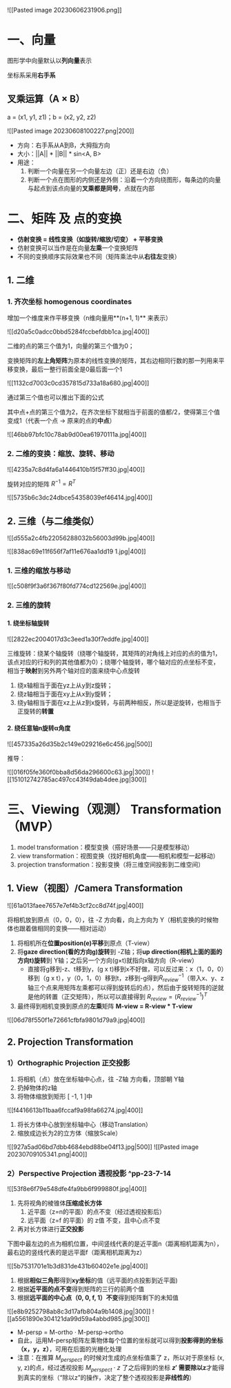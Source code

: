 ![[Pasted image 20230606231906.png]]

# 一、向量

图形学中向量默认以**列向量**表示

坐标系采用**右手系**

## 叉乘运算（A × B）

a = (x1, y1, z1)；b = (x2, y2, z2)

![[Pasted image 20230608100227.png|200]]

* 方向：右手系从A到B，大拇指方向
* 大小：||A|| * ||B|| * sin<A, B>
* 用途：
	1. 判断一个向量在另一个向量左边（正）还是右边（负）
	2. 判断一个点在图形的内侧还是外侧：沿着一个方向绕图形，每条边的向量与起点到该点向量的**叉乘都是同号**，点就在内部

# 二、矩阵 及 点的变换

* **仿射变换 = 线性变换（如旋转/缩放/切变） + 平移变换**
* 仿射变换可以当作是在向量**左乘**一个变换矩阵
* 不同的变换顺序实际效果也不同（矩阵乘法中从**右往左**变换）

## 1. 二维

### 1. 齐次坐标 homogenous coordinates

增加一个维度来作平移变换（n维向量用**(n+1, 1)** 来表示）

![[d20a5c0adcc0bbd5284fccbefdbb1ca.jpg|400]]

二维的点的第三个值为1，向量的第三个值为0；

变换矩阵的**左上角矩阵**为原本的线性变换的矩阵，其右边相同行数的那一列用来平移变换，最后一整行前面全是0最后面一个1

![[1132cd7003c0cd357815d733a18a680.jpg|400]]

通过第三个值也可以推出下面的公式

其中点+点的第三个值为2，在齐次坐标下就相当于前面的值都/2，使得第三个值变成1（代表一个点 -> 原来的点的**中点**）

![[46bb97bfc10c78ab9d00ea61970111a.jpg|400]]

### 2. 二维的变换：缩放、旋转、移动

![[4235a7c8d4fa6a1446410b15f57ff30.jpg|400]]

旋转对应的矩阵 $R^{-1} = R^T$

![[5735b6c3dc24dbce54358039ef46414.jpg|400]]

## 2. 三维（与二维类似）

![[d555a2c4fb22056288032b56003d99b.jpg|400]]

![[838ac69e11f656f7af11e676aa1dd19 1.jpg|400]]

### 1. 三维的缩放与移动

![[c508f9f3a6f367f80fd774cd122569e.jpg|400]]

### 2. 三维的旋转

#### 1. 绕坐标轴旋转

![[2822ec2004017d3c3eed1a30f7eddfe.jpg|400]]

三维旋转：绕某个轴旋转（绕哪个轴旋转，其矩阵的对角线上对应的点的值为1，该点对应的行和列的其他值都为0）；绕哪个轴旋转，哪个轴对应的点坐标不变，相当于**映射**到另外两个轴对应的面来绕中心点旋转

1. 绕x轴相当于面在yz上从y到z旋转；
2. 绕z轴相当于面在xy上从x到y旋转；
3. 绕y轴相当于面在xz上从z到x旋转，与前两种相反，所以是逆旋转，也相当于正旋转的**转置**

#### 2. 绕任意轴n旋转α角度

![[457335a26d35b2c149e029216e6c456.jpg|500]]

推导：

![[016f05fe360f0bba8d56da296600c63.jpg|300]] ![[151012742785ac497cc43f49dab4dee.jpg|300]]

# 三、Viewing（观测） Transformation（MVP）

1. model transformation：模型变换（搭好场景——只是模型移动）
2. view transformation：视图变换（找好相机角度——相机和模型一起移动）
3. projection transformation：投影变换（将三维空间投影到二维空间）

## 1. View（视图）/Camera Transformation

![[61a013faee7657e7ef4b3cf2cc8d74f.jpg|400]]

将相机放到原点（0，0，0），往 -Z 方向看，向上方向为 Y（相机变换的时候物体也跟着做相同的变换——相对运动）

1. 将相机所在**位置position(e)平移**到原点（T-view）
2. 将**gaze direction(看的方向g)旋转**到 -Z轴；将**up direction(相机上面的面的方向t)旋转**到 Y轴；之后另一个方向(g×t)就指向x轴方向（R-view）
	* 直接将g移到-z、t移到y，(g x t)移到x不好做，可以反过来：x（1，0，0）移到（g x t），y（0，1，0）移到t，z移到-g得到$R^{-1}_{review}$（带入x、y、z轴三个点来用矩阵左乘都可以得到旋转后的点），然后由于旋转矩阵的逆就是他的转置（正交矩阵），所以可以直接得到 $R_{review} = (R^{-1}_{review})^T$
3. 最终得到相机变换到原点的**左乘**矩阵 **M-view = R-view * T-view**

![[06d78f550f1e72661cfbfa9801d79a9.jpg|400]]

## 2. Projection Transformation

### 1）Orthographic Projection 正交投影

1. 将相机（点）放在坐标轴中心点，往 -Z轴 方向看，顶部朝 Y轴
2. 扔掉物体的z轴
3. 将物体缩放到矩形 \[ -1, 1 ]中

![[f4416613b11baa6fccaf9a98fa66274.jpg|400]]

1. 将长方体中心放到坐标轴中心（移动Translation）
2. 缩放成边长为2的立方体（缩放Scale）

![[927a5ad06bd7dbb4684ebd88be04f13.jpg|500]] ![[Pasted image 20230709105341.png|400]]

### 2）Perspective Projection 透视投影 ^pp-23-7-14

![[53f8e6f79e548dfe4fa9bb6f999880f.jpg|400]]

1. 先将视角的棱锥体**压缩成长方体**
	1. 近平面（z=n的平面）的点不变（经过透视投影后）
	2. 远平面（z=f 的平面）的 z值 不变，且中心点不变
2. 再对长方体进行**正交投影**

下图中最左边的点为相机位置，中间竖线代表的是近平面n（距离相机距离为n），最右边的竖线代表的是远平面f（距离相机距离为z）

![[5b7531701e1b3d831de431b60402e1e.jpg|400]]

1. 根据**相似三角形**得到**xy坐标**的值（远平面的点投影到近平面)
2. 根据**近平面的点不变**得到矩阵的三行的前两个值
3. 根据**远平面的中心点（0, 0, f, 1）不变**得到矩阵剩下的未知值

![[e8b9252798ab8c3d17afb804a9b1408.jpg|300]]  ![[a5561890e304121da99d59a4abbd985.jpg|300]]

* M-persp = M-ortho · M-persp->ortho
* 自此，运用M-persp矩阵左乘物体每个位置的坐标就可以得到**投影得到的坐标（x，y，z）**，可用在后面的光栅化处理
* 注意：在推算 $M_{perspect}$ 的时候对生成的点坐标值乘了 z，所以对于原坐标 (x, y, z)的点，经过透视投影 $M_{perspect}\cdot z$ 了之后得到的坐标 **$z'$ 需要除以z**才能得到真实的坐标（“除以z”的操作，决定了整个透视投影是**非线性的**）